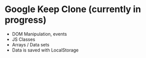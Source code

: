 # Google Keep Clone (currently in progress)

* DOM Manipulation, events
* JS Classes
* Arrays / Data sets
* Data is saved with LocalStorage
